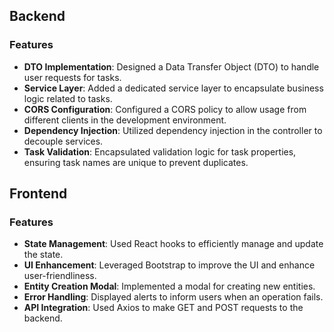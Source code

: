 
## Backend

### Features
- **DTO Implementation**: Designed a Data Transfer Object (DTO) to handle user requests for tasks.
- **Service Layer**: Added a dedicated service layer to encapsulate business logic related to tasks.
- **CORS Configuration**: Configured a CORS policy to allow usage from different clients in the development environment.
- **Dependency Injection**: Utilized dependency injection in the controller to decouple services.
- **Task Validation**: Encapsulated validation logic for task properties, ensuring task names are unique to prevent duplicates.

## Frontend

### Features
- **State Management**: Used React hooks to efficiently manage and update the state.
- **UI Enhancement**: Leveraged Bootstrap to improve the UI and enhance user-friendliness.
- **Entity Creation Modal**: Implemented a modal for creating new entities.
- **Error Handling**: Displayed alerts to inform users when an operation fails.
- **API Integration**: Used Axios to make GET and POST requests to the backend.
